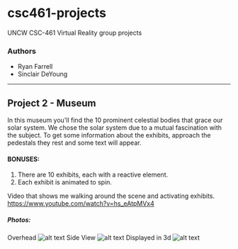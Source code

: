 # csc461-projects
UNCW CSC-461 Virtual Reality group projects

### Authors
- Ryan Farrell
- Sinclair DeYoung

---

## Project 2 - Museum

In this museum you'll find the 10 prominent celestial bodies that grace our solar system. We chose the solar system due to a mutual fascination with the subject. To get some information about the exhibits, approach the pedestals they rest and some text will appear.

#### BONUSES:

1) There are 10 exhibits, each with a reactive element.
2) Each exhibit is animated to spin.


Video that shows me walking around the scene and activating exhibits.
https://www.youtube.com/watch?v=hs_eAtpMVx4

##### Photos:
Overhead
![alt text](https://github.com/Lord-Sinq/csc461-projects/ScreenShots/a2a1.png)
Side View
![alt text](https://github.com/Lord-Sinq/csc461-projects/ScreenShots/a2a2.png)
Displayed in 3d
![alt text](https://github.com/Lord-Sinq/csc461-projects/ScreenShots/a2a3.png)
